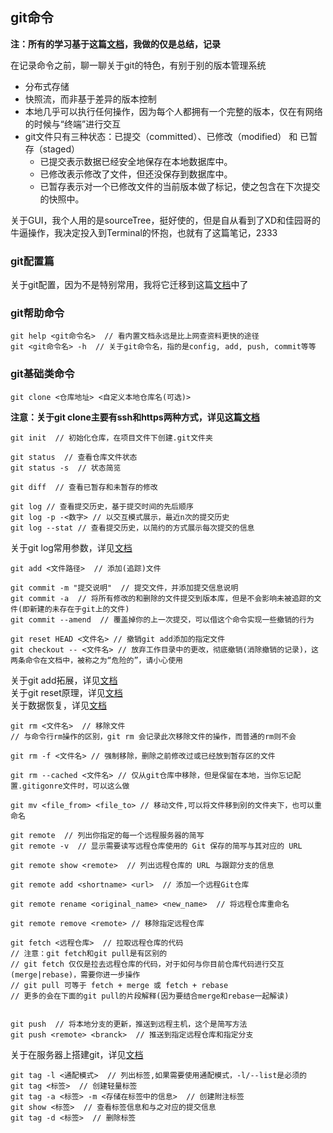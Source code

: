 ## git命令

**注：所有的学习基于这篇[文档](https://git-scm.com/book/zh/v2/)，我做的仅是总结，记录**

在记录命令之前，聊一聊关于git的特色，有别于别的版本管理系统

+ 分布式存储
+ 快照流，而非基于差异的版本控制
+ 本地几乎可以执行任何操作，因为每个人都拥有一个完整的版本，仅在有网络的时候与“终端”进行交互
+ git文件只有三种状态：已提交（committed）、已修改（modified） 和 已暂存（staged）
	+ 已提交表示数据已经安全地保存在本地数据库中。
	+ 已修改表示修改了文件，但还没保存到数据库中。
	+ 已暂存表示对一个已修改文件的当前版本做了标记，使之包含在下次提交的快照中。

关于GUI，我个人用的是sourceTree，挺好使的，但是自从看到了XD和佳园哥的牛逼操作，我决定投入到Terminal的怀抱，也就有了这篇笔记，2333

### git配置篇

关于git配置，因为不是特别常用，我将它迁移到这篇[文档](./git_config.md)中了

### git帮助命令

```
git help <git命令名>  // 看内置文档永远是比上网查资料更快的途径
git <git命令名> -h  // 关于git命令名，指的是config, add, push, commit等等
```

### git基础类命令

```
git clone <仓库地址> <自定义本地仓库名(可选)>
```

**注意：关于git clone主要有ssh和https两种方式，详见这篇[文档](./ssh_https.md)**

```
git init  // 初始化仓库，在项目文件下创建.git文件夹

git status  // 查看仓库文件状态
git status -s  // 状态简览

git diff  // 查看已暂存和未暂存的修改

git log // 查看提交历史，基于提交时间的先后顺序
git log -p -<数字> // 以交互模式展示，最近n次的提交历史
git log --stat // 查看提交历史，以简约的方式展示每次提交的信息

```

关于git log常用参数，详见[文档](https://git-scm.com/book/zh/v2/Git-%E5%9F%BA%E7%A1%80-%E6%9F%A5%E7%9C%8B%E6%8F%90%E4%BA%A4%E5%8E%86%E5%8F%B2#pretty_format)

```
git add <文件路径>  // 添加(追踪)文件

git commit -m "提交说明"  // 提交文件，并添加提交信息说明
git commit -a  // 将所有修改的和删除的文件提交到版本库，但是不会影响未被追踪的文件(即新建的未存在于git上的文件)
git commit --amend  // 覆盖掉你的上一次提交，可以借这个命令实现一些撤销的行为

git reset HEAD <文件名> // 撤销git add添加的指定文件
git checkout -- <文件名> // 放弃工作目录中的更改，彻底撤销(消除撤销的记录)，这两条命令在文档中，被称之为“危险的”，请小心使用

```

关于git add拓展，详见[文档](./git_add.md)<br>
关于git reset原理，详见[文档](https://git-scm.com/book/zh/v2/Git-%E5%B7%A5%E5%85%B7-%E9%87%8D%E7%BD%AE%E6%8F%AD%E5%AF%86#_git_reset)<br>
关于数据恢复，详见[文档](https://git-scm.com/book/zh/v2/Git-%E5%86%85%E9%83%A8%E5%8E%9F%E7%90%86-%E7%BB%B4%E6%8A%A4%E4%B8%8E%E6%95%B0%E6%8D%AE%E6%81%A2%E5%A4%8D#_data_recovery)

```
git rm <文件名>  // 移除文件
// 与命令行rm操作的区别，git rm 会记录此次移除文件的操作，而普通的rm则不会

git rm -f <文件名> // 强制移除，删除之前修改过或已经放到暂存区的文件

git rm --cached <文件名> // 仅从git仓库中移除，但是保留在本地，当你忘记配置.gitigonre文件时，可以这么做

git mv <file_from> <file_to> // 移动文件,可以将文件移到别的文件夹下，也可以重命名
```

```
git remote  // 列出你指定的每一个远程服务器的简写
git remote -v  // 显示需要读写远程仓库使用的 Git 保存的简写与其对应的 URL

git remote show <remote>  // 列出远程仓库的 URL 与跟踪分支的信息

git remote add <shortname> <url>  // 添加一个远程Git仓库

git remote rename <original_name> <new_name>  // 将远程仓库重命名

git remote remove <remote> // 移除指定远程仓库

git fetch <远程仓库>  // 拉取远程仓库的代码
// 注意：git fetch和git pull是有区别的
// git fetch 仅仅是拉去远程仓库的代码，对于如何与你目前仓库代码进行交互(merge|rebase)，需要你进一步操作
// git pull 可等于 fetch + merge 或 fetch + rebase
// 更多的会在下面的git pull的片段解释(因为要结合merge和rebase一起解读)


git push  // 将本地分支的更新，推送到远程主机，这个是简写方法
git push <remote> <branck>  // 推送到指定远程仓库和指定分支
``` 

关于在服务器上搭建git，详见[文档](https://git-scm.com/book/zh/v2/%E6%9C%8D%E5%8A%A1%E5%99%A8%E4%B8%8A%E7%9A%84-Git-%E5%9C%A8%E6%9C%8D%E5%8A%A1%E5%99%A8%E4%B8%8A%E6%90%AD%E5%BB%BA-Git#_getting_git_on_a_server)<br>

```
git tag -l <通配模式>  // 列出标签,如果需要使用通配模式，-l/--list是必须的
git tag <标签>  // 创建轻量标签
git tag -a <标签> -m <存储在标签中的信息>  // 创建附注标签
git show <标签>  // 查看标签信息和与之对应的提交信息
git tag -d <标签>  // 删除标签

```





